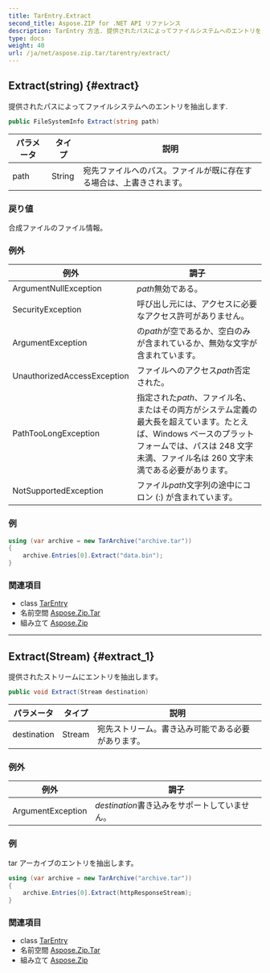 ```yaml
---
title: TarEntry.Extract
second_title: Aspose.ZIP for .NET API リファレンス
description: TarEntry 方法. 提供されたパスによってファイルシステムへのエントリを抽出します.
type: docs
weight: 40
url: /ja/net/aspose.zip.tar/tarentry/extract/
---
```

## Extract(string) {#extract}

提供されたパスによってファイルシステムへのエントリを抽出します.

```csharp
public FileSystemInfo Extract(string path)
```

| パラメータ | タイプ | 説明 |
| --- | --- | --- |
| path | String | 宛先ファイルへのパス。ファイルが既に存在する場合は、上書きされます。 |

### 戻り値

合成ファイルのファイル情報。

### 例外

| 例外 | 調子 |
| --- | --- |
| ArgumentNullException | *path*無効である。 |
| SecurityException | 呼び出し元には、アクセスに必要なアクセス許可がありません。 |
| ArgumentException | の*path*が空であるか、空白のみが含まれているか、無効な文字が含まれています。 |
| UnauthorizedAccessException | ファイルへのアクセス*path*否定された。 |
| PathTooLongException | 指定された*path*、ファイル名、またはその両方がシステム定義の最大長を超えています。たとえば、Windows ベースのプラットフォームでは、パスは 248 文字未満、ファイル名は 260 文字未満である必要があります。 |
| NotSupportedException | ファイル*path*文字列の途中にコロン (:) が含まれています。 |

### 例

```csharp
using (var archive = new TarArchive("archive.tar"))
{
    archive.Entries[0].Extract("data.bin");
}
```

### 関連項目

* class [TarEntry](../)
* 名前空間 [Aspose.Zip.Tar](../../tarentry/)
* 組み立て [Aspose.Zip](../../../)

---

## Extract(Stream) {#extract_1}

提供されたストリームにエントリを抽出します。

```csharp
public void Extract(Stream destination)
```

| パラメータ | タイプ | 説明 |
| --- | --- | --- |
| destination | Stream | 宛先ストリーム。書き込み可能である必要があります。 |

### 例外

| 例外 | 調子 |
| --- | --- |
| ArgumentException | *destination*書き込みをサポートしていません。 |

### 例

tar アーカイブのエントリを抽出します。

```csharp
using (var archive = new TarArchive("archive.tar"))
{
    archive.Entries[0].Extract(httpResponseStream);
}
```

### 関連項目

* class [TarEntry](../)
* 名前空間 [Aspose.Zip.Tar](../../tarentry/)
* 組み立て [Aspose.Zip](../../../)


